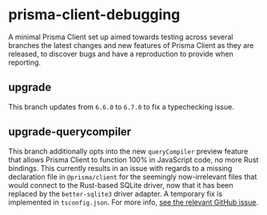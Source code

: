 # prisma-client-debugging

A minimal Prisma Client set up aimed towards testing across several branches the latest changes and new features of Prisma Client as they are released, to discover bugs and have a reproduction to provide when reporting.

## upgrade

This branch updates from `6.6.0` to `6.7.0` to fix a typechecking issue.

## upgrade-querycompiler

This branch additionally opts into the new `queryCompiler` preview feature that allows Prisma Client to function 100% in JavaScript code, no more Rust bindings. This currently results in an issue with regards to a missing declaration file in `@prisma/client` for the seemingly now-irrelevant files that would connect to the Rust-based SQLite driver, now that it has been replaced by the `better-sqlite3` driver adapter. A temporary fix is implemented in `tsconfig.json`. For more info, [see the relevant GitHub issue](https://github.com/prisma/prisma/issues/27027).
